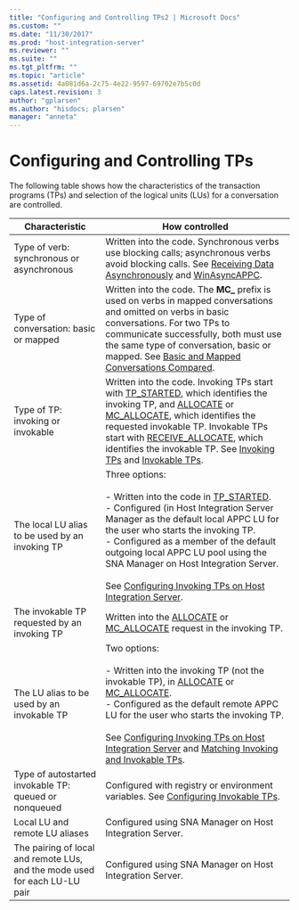 ```yaml
---
title: "Configuring and Controlling TPs2 | Microsoft Docs"
ms.custom: ""
ms.date: "11/30/2017"
ms.prod: "host-integration-server"
ms.reviewer: ""
ms.suite: ""
ms.tgt_pltfrm: ""
ms.topic: "article"
ms.assetid: 4a081d6a-2c75-4e22-9597-69702e7b5c0d
caps.latest.revision: 3
author: "gplarsen"
ms.author: "hisdocs; plarsen"
manager: "anneta"
---
```

# Configuring and Controlling TPs
The following table shows how the characteristics of the transaction programs (TPs) and selection of the logical units (LUs) for a conversation are controlled.  


|                               Characteristic                               |                                                                                                                                                                                                                                       How controlled                                                                                                                                                                                                                                       |
|----------------------------------------------------------------------------|--------------------------------------------------------------------------------------------------------------------------------------------------------------------------------------------------------------------------------------------------------------------------------------------------------------------------------------------------------------------------------------------------------------------------------------------------------------------------------------------|
|                 Type of verb: synchronous or asynchronous                  |                                                                                                                                Written into the code. Synchronous verbs use blocking calls; asynchronous verbs avoid blocking calls. See [Receiving Data Asynchronously](../core/receiving-data-asynchronously1.md) and [WinAsyncAPPC](./winasyncappc1.md).                                                                                                                                |
|                   Type of conversation:  basic or mapped                   |                                                                  Written into the code. The <strong>MC_</strong> prefix is used on verbs in mapped conversations and omitted on verbs in basic conversations. For two TPs to communicate successfully, both must use the same type of conversation, basic or mapped. See [Basic and Mapped Conversations Compared](../core/basic-and-mapped-conversations-compared2.md).                                                                   |
|                     Type of TP:  invoking or invokable                     |                           Written into the code. Invoking TPs start with [TP_STARTED](./tp-started2.md), which identifies the invoking TP, and [ALLOCATE](./allocate2.md) or [MC_ALLOCATE](./mc-allocate2.md), which identifies the requested invokable TP. Invokable TPs start with [RECEIVE_ALLOCATE](./receive-allocate1.md), which identifies the invokable TP. See [Invoking TPs](../core/invoking-tps2.md) and [Invokable TPs](../core/invokable-tps2.md).                           |
|              The local LU alias to be used by an invoking TP               | Three options:<br /><br /> -   Written into the code in [TP_STARTED](./tp-started2.md).<br />-   Configured (in Host Integration Server Manager as the default local APPC LU for the user who starts the invoking TP.<br />-   Configured as a member of the default outgoing local APPC LU pool using the SNA Manager on Host Integration Server.<br /><br /> See [Configuring Invoking TPs on Host Integration Server](../core/configuring-invoking-tps-on-host-integration-server2.md). |
|                The invokable TP requested by an invoking TP                |                                                                                                                                                                                        Written into the [ALLOCATE](./allocate2.md) or [MC_ALLOCATE](./mc-allocate2.md) request in the invoking TP.                                                                                                                                                                                         |
|                 The LU alias to be used by an invokable TP                 |     Two options:<br /><br /> -   Written into the invoking TP (not the invokable TP), in [ALLOCATE](./allocate2.md) or [MC_ALLOCATE](./mc-allocate2.md).<br />-   Configured as the default remote APPC LU for the user who starts the invoking TP.<br /><br /> See [Configuring Invoking TPs on Host Integration Server](../core/configuring-invoking-tps-on-host-integration-server2.md) and [Matching Invoking and Invokable TPs](../core/matching-invoking-and-invokable-tps1.md).     |
|           Type of autostarted invokable TP: queued or nonqueued            |                                                                                                                                                                                 Configured with registry or environment variables. See [Configuring Invokable TPs](../core/configuring-invokable-tps1.md).                                                                                                                                                                                 |
|                       Local LU and remote LU aliases                       |                                                                                                                                                                                                                  Configured using SNA Manager on Host Integration Server.                                                                                                                                                                                                                  |
| The pairing of local and remote LUs, and the mode used for each LU-LU pair |                                                                                                                                                                                                                  Configured using SNA Manager on Host Integration Server.                                                                                                                                                                                                                  |

